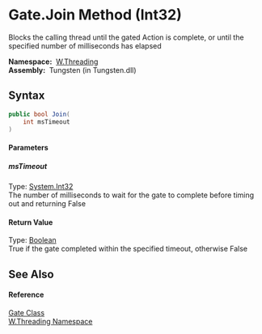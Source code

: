 Gate.Join Method (Int32)
========================
   Blocks the calling thread until the gated Action is complete, or until the specified number of milliseconds has elapsed

  **Namespace:**  [W.Threading][1]  
  **Assembly:**  Tungsten (in Tungsten.dll)

Syntax
------

```csharp
public bool Join(
	int msTimeout
)
```

#### Parameters

##### *msTimeout*
Type: [System.Int32][2]  
The number of milliseconds to wait for the gate to complete before timing out and returning False

#### Return Value
Type: [Boolean][3]  
True if the gate completed within the specified timeout, otherwise False

See Also
--------

#### Reference
[Gate Class][4]  
[W.Threading Namespace][1]  

[1]: ../README.md
[2]: http://msdn.microsoft.com/en-us/library/td2s409d
[3]: http://msdn.microsoft.com/en-us/library/a28wyd50
[4]: README.md